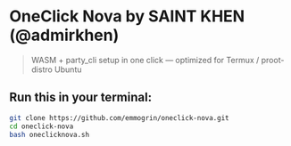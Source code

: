 # OneClick Nova by SAINT KHEN (@admirkhen)

> WASM + party_cli setup in one click — optimized for Termux / proot-distro Ubuntu

## Run this in your terminal:
```bash
git clone https://github.com/emmogrin/oneclick-nova.git
cd oneclick-nova
bash oneclicknova.sh
